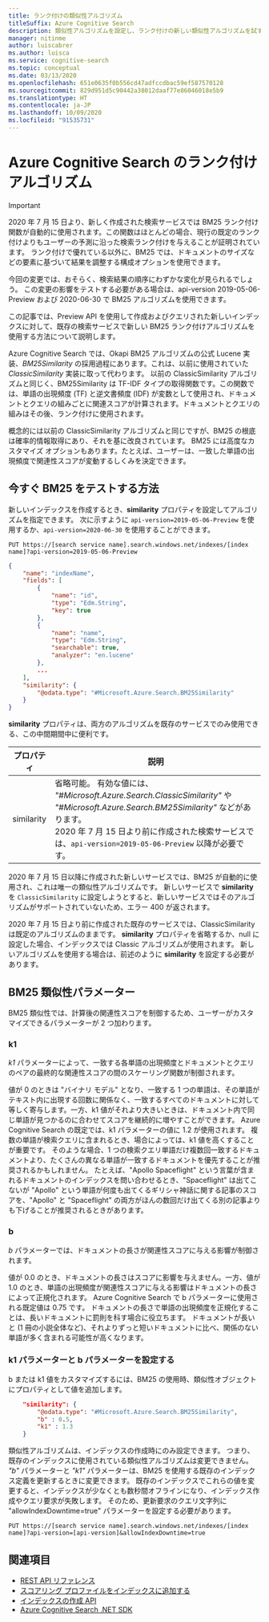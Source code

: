 ```yaml
---
title: ランク付けの類似性アルゴリズム
titleSuffix: Azure Cognitive Search
description: 類似性アルゴリズムを設定し、ランク付けの新しい類似性アルゴリズムを試す方法
manager: nitinme
author: luiscabrer
ms.author: luisca
ms.service: cognitive-search
ms.topic: conceptual
ms.date: 03/13/2020
ms.openlocfilehash: 651e0635f0b556cd47adfccdbac59ef587570128
ms.sourcegitcommit: 829d951d5c90442a38012daaf77e86046018e5b9
ms.translationtype: HT
ms.contentlocale: ja-JP
ms.lasthandoff: 10/09/2020
ms.locfileid: "91535731"
---
```

# <a name="ranking-algorithm-in-azure-cognitive-search"></a>Azure Cognitive Search のランク付けアルゴリズム

> [!IMPORTANT]
> 2020 年 7 月 15 日より、新しく作成された検索サービスでは BM25 ランク付け関数が自動的に使用されます。この関数はほとんどの場合、現行の既定のランク付けよりもユーザーの予測に沿った検索ランク付けを与えることが証明されています。 ランク付けで優れている以外に、BM25 では、ドキュメントのサイズなどの要素に基づいて結果を調整する構成オプションを使用できます。  
>
> 今回の変更では、おそらく、検索結果の順序にわずかな変化が見られるでしょう。 この変更の影響をテストする必要がある場合は、api-version 2019-05-06-Preview および 2020-06-30 で BM25 アルゴリズムを使用できます。  

この記事では、Preview API を使用して作成およびクエリされた新しいインデックスに対して、既存の検索サービスで新しい BM25 ランク付けアルゴリズムを使用する方法について説明します。

Azure Cognitive Search では、Okapi BM25 アルゴリズムの公式 Lucene 実装、*BM25Similarity* の採用過程にあります。これは、以前に使用されていた *ClassicSimilarity* 実装に取って代わります。 以前の ClassicSimilarity アルゴリズムと同じく、BM25Similarity は TF-IDF タイプの取得関数です。この関数では、単語の出現頻度 (TF) と逆文書頻度 (IDF) が変数として使用され、ドキュメントとクエリの組みごとに関連スコアが計算されます。ドキュメントとクエリの組みはその後、ランク付けに使用されます。 

概念的には以前の ClassicSimilarity アルゴリズムと同じですが、BM25 の根底は確率的情報取得にあり、それを基に改良されています。 BM25 には高度なカスタマイズ オプションもあります。たとえば、ユーザーは、一致した単語の出現頻度で関連性スコアが変動するしくみを決定できます。

## <a name="how-to-test-bm25-today"></a>今すぐ BM25 をテストする方法

新しいインデックスを作成するとき、**similarity** プロパティを設定してアルゴリズムを指定できます。 次に示すように `api-version=2019-05-06-Preview` を使用するか、`api-version=2020-06-30` を使用することができます。

```
PUT https://[search service name].search.windows.net/indexes/[index name]?api-version=2019-05-06-Preview
```

```json  
{
    "name": "indexName",
    "fields": [
        {
            "name": "id",
            "type": "Edm.String",
            "key": true
        },
        {
            "name": "name",
            "type": "Edm.String",
            "searchable": true,
            "analyzer": "en.lucene"
        },
        ...
    ],
    "similarity": {
        "@odata.type": "#Microsoft.Azure.Search.BM25Similarity"
    }
}
```

**similarity** プロパティは、両方のアルゴリズムを既存のサービスでのみ使用できる、この中間期間中に便利です。 

| プロパティ | 説明 |
|----------|-------------|
| similarity | 省略可能。 有効な値には、 *"#Microsoft.Azure.Search.ClassicSimilarity"* や *"#Microsoft.Azure.Search.BM25Similarity"* などがあります。 <br/> 2020 年 7 月 15 日より前に作成された検索サービスでは、`api-version=2019-05-06-Preview` 以降が必要です。 |

2020 年 7 月 15 日以降に作成された新しいサービスでは、BM25 が自動的に使用され、これは唯一の類似性アルゴリズムです。 新しいサービスで **similarity** を `ClassicSimilarity` に設定しようとすると、新しいサービスではそのアルゴリズムがサポートされていないため、エラー 400 が返されます。

2020 年 7 月 15 日より前に作成された既存のサービスでは、ClassicSimilarity は既定のアルゴリズムのままです。 **similarity** プロパティを省略するか、null に設定した場合、インデックスでは Classic アルゴリズムが使用されます。 新しいアルゴリズムを使用する場合は、前述のように **similarity** を設定する必要があります。

## <a name="bm25-similarity-parameters"></a>BM25 類似性パラメーター

BM25 類似性では、計算後の関連性スコアを制御するため、ユーザーがカスタマイズできるパラメーターが 2 つ加わります。

### <a name="k1"></a>k1

*k1* パラメーターによって、一致する各単語の出現頻度とドキュメントとクエリのペアの最終的な関連性スコアの間のスケーリング関数が制御されます。

値が 0 のときは "バイナリ モデル" となり、一致する 1 つの単語は、その単語がテキスト内に出現する回数に関係なく、一致するすべてのドキュメントに対して等しく寄与します。一方、k1 値がそれより大きいときは、ドキュメント内で同じ単語が見つかるのに合わせてスコアを継続的に増やすことができます。 Azure Cognitive Search の既定では、k1 パラメーターの値に 1.2 が使用されます。 複数の単語が検索クエリに含まれるとき、場合によっては、k1 値を高くすることが重要です。 そのような場合、1 つの検索クエリ単語だけ複数回一致するドキュメントより、たくさんの異なる単語が一致するドキュメントを優先することが推奨されるかもしれません。 たとえば、"Apollo Spaceflight" という言葉が含まれるドキュメントのインデックスを問い合わせるとき、"Spaceflight" は出てこないが "Apollo" という単語が何度も出てくるギリシャ神話に関する記事のスコアを、"Apollo" と "Spaceflight" の両方がほんの数回だけ出てくる別の記事よりも下げることが推奨されるときがあります。 
 
### <a name="b"></a>b

*b* パラメーターでは、ドキュメントの長さが関連性スコアに与える影響が制御されます。

値が 0.0 のとき、ドキュメントの長さはスコアに影響を与えません。一方、値が 1.0 のとき、単語の出現頻度が関連性スコアに与える影響はドキュメントの長さによって正規化されます。 Azure Cognitive Search で b パラメーターに使用される既定値は 0.75 です。 ドキュメントの長さで単語の出現頻度を正規化することは、長いドキュメントに罰則を科す場合に役立ちます。 ドキュメントが長いと (1 冊の小説全体など)、それよりずっと短いドキュメントに比べ、関係のない単語が多く含まれる可能性が高くなります。

### <a name="setting-k1-and-b-parameters"></a>k1 パラメーターと b パラメーターを設定する

b または k1 値をカスタマイズするには、BM25 の使用時、類似性オブジェクトにプロパティとして値を追加します。

```json
    "similarity": {
        "@odata.type": "#Microsoft.Azure.Search.BM25Similarity",
        "b" : 0.5,
        "k1" : 1.3
    }
```

類似性アルゴリズムは、インデックスの作成時にのみ設定できます。 つまり、既存のインデックスに使用されている類似性アルゴリズムは変更できません。 *"b"* パラメーターと *"k1"* パラメーターは、BM25 を使用する既存のインデックス定義を更新するときに変更できます。 既存のインデックスでこれらの値を変更すると、インデックスが少なくとも数秒間オフラインになり、インデックス作成やクエリ要求が失敗します。 そのため、更新要求のクエリ文字列に "allowIndexDowntime=true" パラメーターを設定する必要があります。

```http
PUT https://[search service name].search.windows.net/indexes/[index name]?api-version=[api-version]&allowIndexDowntime=true
```

## <a name="see-also"></a>関連項目  

+ [REST API リファレンス](/rest/api/searchservice/)
+ [スコアリング プロファイルをインデックスに追加する](index-add-scoring-profiles.md)
+ [インデックスの作成 API](/rest/api/searchservice/create-index)
+ [Azure Cognitive Search .NET SDK](/dotnet/api/overview/azure/search)